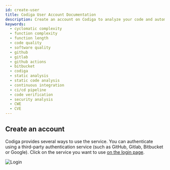 ```yaml
---
id: create-user
title: Codiga User Account Documentation
description: Create an account on Codiga to analyze your code and automated your Code Reviews on GitHub, GitLab and Bitbucket. Support for 12+ languages, start for free today.
keywords:
  - cyclomatic complexity
  - function complexity
  - function length
  - code quality
  - software quality
  - github
  - gitlab
  - github actions
  - bitbucket
  - codiga
  - static analysis
  - static code analysis
  - continuous integration
  - ci/cd pipeline
  - code verification
  - security analysis
  - CWE
  - CVE
---
```


## Create an account

Codiga provides several ways to use the service.
You can authenticate using a third-party authentication service (such as GitHub, Gitlab, Bitbucket or Google).
Click on the service you want to use [on the login page](https://app.codiga.io/login).

![Login](/img/login.png)
